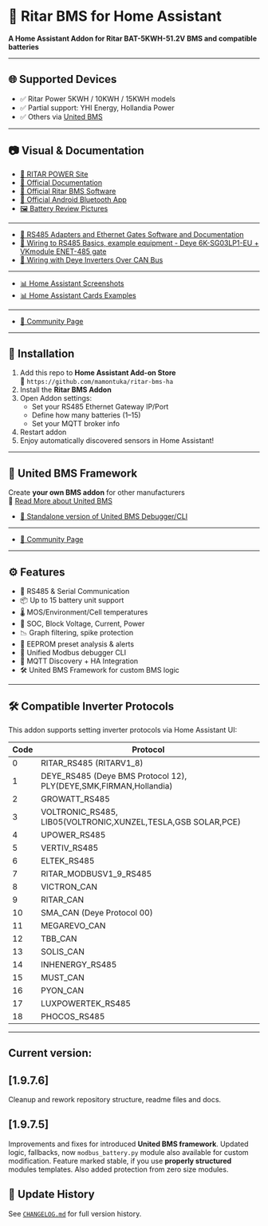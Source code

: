 # 🔋 Ritar BMS for Home Assistant
**A Home Assistant Addon for Ritar BAT-5KWH-51.2V BMS and compatible batteries**

---

## 🌐 Supported Devices

- ✅ Ritar Power 5KWH / 10KWH / 15KWH models
- ✅ Partial support: YHI Energy, Hollandia Power
- ✅ Others via [United BMS](#-united-bms-framework)

---

## 📷 Visual & Documentation

- [📄 RITAR POWER Site](https://www.gptess.com/lithium-ion_battery_System/66.html)
- [📄 Official Documentation](https://github.com/mamontuka/ritar-bms-ha/tree/main/software_and_documentation/Ritar_official_software_and_documentation/documentation)
- [🔧 Official Ritar BMS Software](https://github.com/mamontuka/ritar-bms-ha/tree/main/software_and_documentation/Ritar_official_software_and_documentation/software/windows)
- [📱 Official Android Bluetooth App](https://github.com/mamontuka/ritar-bms-ha/tree/main/software_and_documentation/Ritar_official_software_and_documentation/software/android)
- [🖼 Battery Review Pictures](https://github.com/mamontuka/ritar-bms-ha/blob/main/software_and_documentation/Ritar_official_software_and_documentation/review_pictures/README.md)

---

- [🔌 RS485 Adapters and Ethernet Gates Software and Documentation](https://github.com/mamontuka/ritar-bms-ha/tree/main/software_and_documentation/RS485_adapters_and_ethernet_gates)
- [🔌 Wiring to RS485 Basics, example equipment - Deye 6K-SG03LP1-EU + VKmodule ENET-485 gate](https://github.com/mamontuka/ritar-bms-ha/tree/main/software_and_documentation/RS485_adapters_and_ethernet_gates/VKmodule.com.ua_Enet-485/README.md)
- [🔌 Wiring with Deye Inverters Over CAN Bus](https://github.com/mamontuka/ritar-bms-ha/blob/main/software_and_documentation/RS485_adapters_and_ethernet_gates/UNDOCUMENTED_WIRING_WITH_DEYE/README.md)

---

- [📊 Home Assistant Screenshots](https://github.com/mamontuka/ritar-bms-ha/blob/main/software_and_documentation/Homeassistant/homeassistant_screenshots/README.md)
- [📊 Home Assistant Cards Examples](https://github.com/mamontuka/ritar-bms-ha/tree/main/software_and_documentation/Homeassistant/homeassistant_cards)
---

- [💬 Community Page](https://community.home-assistant.io/t/ritar-bat-5kwh-51-2v-lifepo4-battery/)

---

## 🔧 Installation

1. Add this repo to **Home Assistant Add-on Store**  
   📍 `https://github.com/mamontuka/ritar-bms-ha`
2. Install the **Ritar BMS Addon**
3. Open Addon settings:
   - Set your RS485 Ethernet Gateway IP/Port
   - Define how many batteries (1–15)
   - Set your MQTT broker info
4. Restart addon
5. Enjoy automatically discovered sensors in Home Assistant!

---

## 🧩 United BMS Framework

Create **your own BMS addon** for other manufacturers  
🔗 [Read More about United BMS](./README_United_BMS.md)

- [🧰 Standalone version of United BMS Debugger/CLI](https://github.com/mamontuka/ritar-bms-ha/tree/main/united_bms/united_bms_standalone_cli)

---

- [💬 Community Page](https://community.home-assistant.io/t/united-bms-framework/)

---

## ⚙️ Features

- 🔁 RS485 & Serial Communication
- 📦 Up to 15 battery unit support
- 🌡 MOS/Environment/Cell temperatures
- 🔋 SOC, Block Voltage, Current, Power
- 📉 Graph filtering, spike protection
- 🧠 EEPROM preset analysis & alerts
- 🧪 Unified Modbus debugger CLI
- 📢 MQTT Discovery + HA Integration
- 🛠 United BMS Framework for custom BMS logic

---

## 🛠 Compatible Inverter Protocols

This addon supports setting inverter protocols via Home Assistant UI:

| Code | Protocol |
|------|----------|
| 0  | RITAR_RS485 (RITARV1_8) |
| 1  | DEYE_RS485 (Deye BMS Protocol 12), PLY(DEYE,SMK,FIRMAN,Hollandia) |
| 2  | GROWATT_RS485 |
| 3  | VOLTRONIC_RS485, LIB05(VOLTRONIC,XUNZEL,TESLA,GSB SOLAR,PCE) |
| 4  | UPOWER_RS485 |
| 5  | VERTIV_RS485 |
| 6  | ELTEK_RS485 |
| 7  | RITAR_MODBUSV1_9_RS485 |
| 8  | VICTRON_CAN |
| 9  | RITAR_CAN |
| 10 | SMA_CAN (Deye Protocol 00) |
| 11 | MEGAREVO_CAN |
| 12 | TBB_CAN |
| 13 | SOLIS_CAN |
| 14 | INHENERGY_RS485 |
| 15 | MUST_CAN |
| 16 | PYON_CAN |
| 17 | LUXPOWERTEK_RS485 |
| 18 | PHOCOS_RS485 |

---

## Current version:

## [1.9.7.6]
Cleanup and rework repository structure, readme files and docs.

## [1.9.7.5]
Improvements and fixes for introduced **United BMS framework**. Updated logic, fallbacks, now `modbus_battery.py` module also available for custom modification. Feature marked stable, if you use **properly structured** modules templates. Also added protection from zero size modules.

## 🧾 Update History

See [`CHANGELOG.md`](https://github.com/mamontuka/ritar-bms-ha/blob/main/CHANGELOG.md) for full version history.

